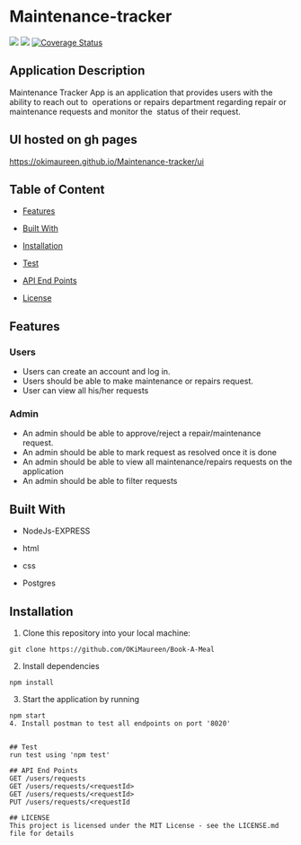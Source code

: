 # Maintenance-tracker
<a href="https://codeclimate.com/github/OKiMaureen/Maintenance-tracker/maintainability"><img src="https://api.codeclimate.com/v1/badges/225b5d371a7731f835b7/maintainability" /></a>
<a href="https://codeclimate.com/github/OKiMaureen/Maintenance-tracker/test_coverage"><img src="https://api.codeclimate.com/v1/badges/225b5d371a7731f835b7/test_coverage" /></a>
<a href='https://coveralls.io/github/OKiMaureen/Maintenance-tracker'><img src='https://coveralls.io/repos/github/OKiMaureen/Maintenance-tracker/badge.svg' alt='Coverage Status' /></a>


## Application Description
Maintenance Tracker App is an application that provides users with the ability to reach out to  operations or repairs department regarding repair or maintenance requests and monitor the  status of their request. 

## UI hosted on gh pages
https://okimaureen.github.io/Maintenance-tracker/ui


## Table of Content
* [Features](#features)
 
 * [Built With](#built-with)
 
 * [Installation](#installation)
 
 * [Test](#test)
 
 * [API End Points](#api-end-points)
 
 * [License](#lincense)

 ## Features

 ### Users
 * Users can create an account and log in.
 * Users should be able to make maintenance or repairs request.
 * User can view all his/her requests 
 
 ### Admin
 * An admin should be able to approve/reject a repair/maintenance request.    
 * An admin should be able to mark request as resolved once it is done
 * An admin should be able to view all maintenance/repairs requests on the application
 * An admin should be able to filter requests  
 
 ## Built With

* NodeJs-EXPRESS

* html

* css

* Postgres

## Installation
1. Clone this repository into your local machine:
```
git clone https://github.com/OKiMaureen/Book-A-Meal
```
2. Install dependencies
```
npm install
```
3. Start the application by running
```
npm start
4. Install postman to test all endpoints on port '8020'


## Test
run test using 'npm test'

## API End Points
GET /users/requests
GET /users/requests/<requestId>
GET /users/requests/<requestId>
PUT /users/requests/<requestId

## LICENSE
This project is licensed under the MIT License - see the LICENSE.md file for details
